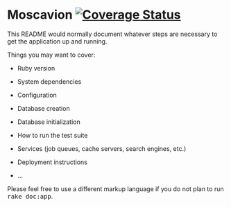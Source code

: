 # Moscavion [![Coverage Status](https://coveralls.io/repos/github/andela-tpeters/moscavion/badge.svg?branch=develop)](https://coveralls.io/github/andela-tpeters/moscavion?branch=develop)

This README would normally document whatever steps are necessary to get the
application up and running.

Things you may want to cover:

* Ruby version

* System dependencies

* Configuration

* Database creation

* Database initialization

* How to run the test suite

* Services (job queues, cache servers, search engines, etc.)

* Deployment instructions

* ...


Please feel free to use a different markup language if you do not plan to run
<tt>rake doc:app</tt>.
